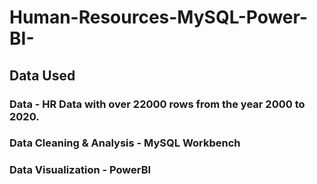 # Human-Resources-MySQL-Power-BI-

## Data Used 
### Data - HR Data with over 22000 rows from the year 2000 to 2020.

### Data Cleaning & Analysis - MySQL Workbench

### Data Visualization - PowerBI
